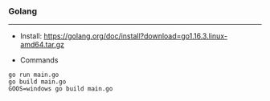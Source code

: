 ### Golang   
---
* Install: https://golang.org/doc/install?download=go1.16.3.linux-amd64.tar.gz

* Commands
```
go run main.go
go build main.go
GOOS=windows go build main.go
```